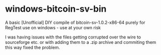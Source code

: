 # windows-bitcoin-sv-bin
A basic [Unofficial] DIY compile of bitcoin-sv-1.0.2-x86-64 purely for RegTest use on windows - use at your own risk

I was having issues with the files getting corrupted over the wire to sourceforge etc. or with adding them to a .zip archive
and commiting them this way fixed the problem. 
